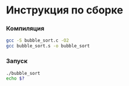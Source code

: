 # Инструкция по сборке

### Компиляция
```bash
gcc -S bubble_sort.c -O2
gcc bubble_sort.s -o bubble_sort
```

### Запуск
```bash
./bubble_sort
echo $?
```

